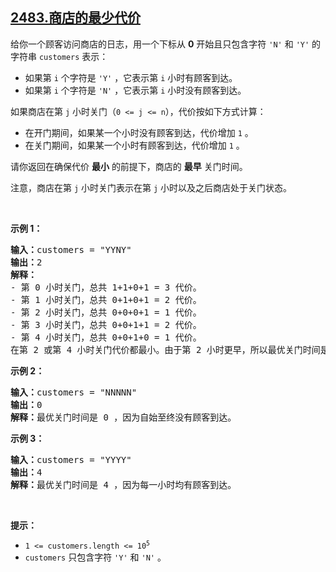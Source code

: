 ## [2483.商店的最少代价](https://leetcode.cn/problems/minimum-penalty-for-a-shop/)
<p>给你一个顾客访问商店的日志，用一个下标从 <strong>0</strong>&nbsp;开始且只包含字符&nbsp;<code>'N'</code> 和&nbsp;<code>'Y'</code>&nbsp;的字符串&nbsp;<code>customers</code>&nbsp;表示：</p>

<ul>
	<li>如果第&nbsp;<code>i</code>&nbsp;个字符是&nbsp;<code>'Y'</code>&nbsp;，它表示第&nbsp;<code>i</code>&nbsp;小时有顾客到达。</li>
	<li>如果第&nbsp;<code>i</code>&nbsp;个字符是&nbsp;<code>'N'</code>&nbsp;，它表示第 <code>i</code>&nbsp;小时没有顾客到达。</li>
</ul>

<p>如果商店在第&nbsp;<code>j</code>&nbsp;小时关门（<code>0 &lt;= j &lt;= n</code>），代价按如下方式计算：</p>

<ul>
	<li>在开门期间，如果某一个小时没有顾客到达，代价增加 <code>1</code>&nbsp;。</li>
	<li>在关门期间，如果某一个小时有顾客到达，代价增加&nbsp;<code>1</code>&nbsp;。</li>
</ul>

<p>请你返回在确保代价 <strong>最小</strong>&nbsp;的前提下，商店的&nbsp;<strong>最早</strong>&nbsp;关门时间。</p>

<p>注意，商店在第 <code>j</code>&nbsp;小时关门表示在第 <code>j</code> 小时以及之后商店处于关门状态。</p>

<p>&nbsp;</p>

<p><strong>示例 1：</strong></p>

<pre>
<b>输入：</b>customers = "YYNY"
<b>输出：</b>2
<b>解释：</b>
- 第 0 小时关门，总共 1+1+0+1 = 3 代价。
- 第 1 小时关门，总共 0+1+0+1 = 2 代价。
- 第 2 小时关门，总共 0+0+0+1 = 1 代价。
- 第 3 小时关门，总共 0+0+1+1 = 2 代价。
- 第 4 小时关门，总共 0+0+1+0 = 1 代价。
在第 2 或第 4 小时关门代价都最小。由于第 2 小时更早，所以最优关门时间是 2 。
</pre>

<p><strong>示例 2：</strong></p>

<pre>
<b>输入：</b>customers = "NNNNN"
<b>输出：</b>0
<b>解释：</b>最优关门时间是 0 ，因为自始至终没有顾客到达。</pre>

<p><strong>示例 3：</strong></p>

<pre>
<b>输入：</b>customers = "YYYY"
<b>输出：</b>4
<b>解释：</b>最优关门时间是 4 ，因为每一小时均有顾客到达。
</pre>

<p>&nbsp;</p>

<p><strong>提示：</strong></p>

<ul>
	<li><code>1 &lt;= customers.length &lt;= 10<sup>5</sup></code></li>
	<li><code>customers</code>&nbsp;只包含字符&nbsp;<code>'Y'</code>&nbsp;和&nbsp;<code>'N'</code>&nbsp;。</li>
</ul>

